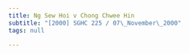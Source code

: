 ```yaml
---
title: Ng Sew Hoi v Chong Chwee Hin
subtitle: "[2000] SGHC 225 / 07\_November\_2000"
tags: null

---
```


